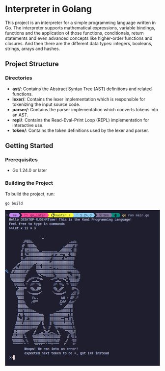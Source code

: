 # Interpreter in Golang

This project is an interpreter for a simple programming language written in Go. The interpreter supports mathematical expressions, variable
bindings, functions and the application of those functions, conditionals, return statements and
even advanced concepts like higher-order functions and closures. And then there are the different
data types: integers, booleans, strings, arrays and hashes.

## Project Structure

### Directories

- **ast/**: Contains the Abstract Syntax Tree (AST) definitions and related functions.
- **lexer/**: Contains the lexer implementation which is responsible for tokenizing the input source code.
- **parser/**: Contains the parser implementation which converts tokens into an AST.
- **repl/**: Contains the Read-Eval-Print Loop (REPL) implementation for interactive use.
- **token/**: Contains the token definitions used by the lexer and parser.

## Getting Started

### Prerequisites

- Go 1.24.0 or later

### Building the Project

To build the project, run:

```sh
go build
```

![Error](error.png)
